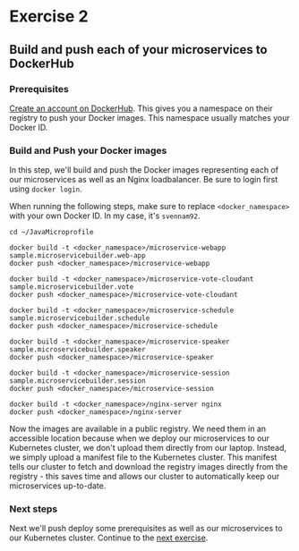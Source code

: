 # Exercise 2
## Build and push each of your microservices to DockerHub

### Prerequisites

[Create an account on DockerHub](https://hub.docker.com/). This gives you a namespace on their registry to push your Docker images. This namespace usually matches your Docker ID.

### Build and Push your Docker images

In this step, we'll build and push the Docker images representing each of our microservices as well as an Nginx loadbalancer. Be sure to login first using `docker login`.

When running the following steps, make sure to replace `<docker_namespace>` with your own Docker ID. In my case, it's `svennam92`.

```
cd ~/JavaMicroprofile

docker build -t <docker_namespace>/microservice-webapp sample.microservicebuilder.web-app
docker push <docker_namespace>/microservice-webapp

docker build -t <docker_namespace>/microservice-vote-cloudant sample.microservicebuilder.vote
docker push <docker_namespace>/microservice-vote-cloudant

docker build -t <docker_namespace>/microservice-schedule sample.microservicebuilder.schedule
docker push <docker_namespace>/microservice-schedule

docker build -t <docker_namespace>/microservice-speaker sample.microservicebuilder.speaker
docker push <docker_namespace>/microservice-speaker

docker build -t <docker_namespace>/microservice-session sample.microservicebuilder.session
docker push <docker_namespace>/microservice-session

docker build -t <docker_namespace>/nginx-server nginx
docker push <docker_namespace>/nginx-server
```

Now the images are available in a public registry. We need them in an accessible location because when we deploy our microservices to our Kubernetes cluster, we don't upload them directly from our laptop. Instead, we simply upload a manifest file to the Kubernetes cluster. This manifest tells our cluster to fetch and download the registry images directly from the registry - this saves time and allows our cluster to automatically keep our microservices up-to-date.

### Next steps

Next we'll push deploy some prerequisites as well as our microservices to our Kubernetes cluster. Continue to the [next exercise](ex3.md).